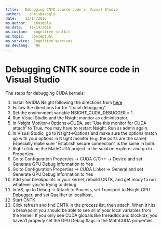 ```yaml
---
title:   Debugging CNTK source code in Visual Studio
author:    chrisbasoglu
date:    11/14/2016
ms.author:   cbasoglu
ms.date:   11/14/2016
ms.custom:   cognitive-toolkit
ms.topic:   conceptual
ms.service:  Cognitive-services
ms.devlang:   NA
---
```


# Debugging CNTK source code in Visual Studio

The steps for debugging CUDA kernels:

1. Install NVIDIA Nsight following the directions from [here](http://docs.nvidia.com/gameworks/index.html#developertools/desktop/nsight/install_debug_monitor.htm%3FTocPath%3DDeveloper%2520Tools%7CDesktop%2520Developer%2520Tools%7CNVIDIA%2520Nsight%2520Visual%2520Studio%2520Edition%7CNVIDIA%2520Nsight%2520Visual%2520Studio%2520Edition%25205.2%7CInstallation%2520and%2520Setup%2520Essentials%7C_____2)
1. Follow the directions for for “Local debugging”.
1. Set the environment variable NSIGHT_CUDA_DEBUGGER = 1.
1. Run Visual Studio and the Nsight monitor as administrator.
1. In Nsight Monitor->Options->CUDA, set “Use this monitor for CUDA attach” to True. You may have to restart Nsight. Run as admin again.
1. In Visual Studio, go to Nsight->Options and make sure the options match up with your options in Nsight monitor (e.g. the ports are the same). Especially make sure ”Establish secure connection” is the same in both.
1. Right click on the MathCUDA project in the solution explorer and go to Properties.
1. Go to Configuration Properties -> CUDA C/C++ -> Device and set Generate GPU Debug Information to Yes
1. Go to Configuration Properties -> CUDA Linker -> General and set Generate GPU Debug Information to Yes
1. Add your breakpoints in your kernel, rebuild CNTK, and get ready to run whatever you’re trying to debug.
1. In VS, go to Debug -> Attach to Process, set Transport to Nsight GPU Debugger, and set Qualifier to localhost.
1. Start CNTK.
1. Click refresh and find CNTK in the process list, then attach. When it hits a breakpoint you should be able to see all of your local variables from the kernel. If you only see CUDA globals like threadIdx and blockIdx, you haven’t properly set the GPU Debug flags in the MathCUDA properties.
